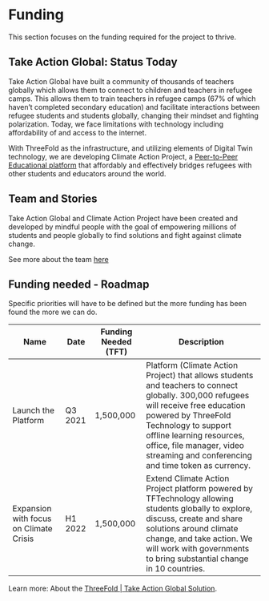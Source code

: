 # Funding 

This section focuses on the funding required for the project to thrive. 

## Take Action Global: Status Today 

Take Action Global have built a community of thousands of teachers globally which allows them to connect to children and teachers in refugee camps. This allows them to train teachers in refugee camps (67% of which haven’t completed secondary education) and facilitate interactions between refugee students and students globally, changing their mindset and fighting polarization. Today, we face limitations with technology including affordability of and access to the internet.

With ThreeFold as the infrastructure, and utilizing elements of Digital Twin technology, we are developing Climate Action Project, a [Peer-to-Peer Educational platform](tag_digital_twin) that affordably and effectively bridges refugees with other students and educators around the world.

## Team and Stories 

Take Action Global and Climate Action Project have been created and developed by mindful people with the goal of empowering millions of students and people globally to find solutions and fight against climate change. 

See more about the team [here](accelerator:tag_team)

## Funding needed - Roadmap

Specific priorities will have to be defined but the more funding has been found the more we can do.

| Name           | Date          | Funding Needed (TFT)                                      | Description                                                         |
| -------------  | ------------- | ---------------------------------------------------       | ------------------------------------------------------------------- |
| Launch the Platform | Q3 2021| 1,500,000         | Platform (Climate Action Project) that allows students and teachers to connect globally. 300,000 refugees will receive free education powered by ThreeFold Technology to support offline learning resources, office, file manager, video streaming and conferencing and time token as currency.                                     |
| Expansion with focus on Climate Crisis | H1 2022| 1,500,000         | 	Extend Climate Action Project platform powered by TFTechnology allowing students globally to explore, discuss, create and share solutions around climate change, and take action. We will work with governments to bring substantial change in 10 countries.                                     |

Learn more: 
About the [ThreeFold | Take Action Global Solution](the_solution_intro).

